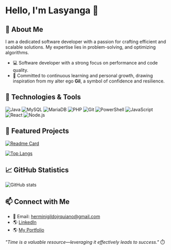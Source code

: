 # Hello, I'm Lasyanga 👋

## 🚀 About Me
I am a dedicated software developer with a passion for crafting efficient and scalable solutions. My expertise lies in problem-solving, and optimizing algorithms.

- 💻 Software developer with a strong focus on performance and code quality.
- 🧠 Committed to continuous learning and personal growth, drawing inspiration from my alter ego **Gil**, a symbol of confidence and resilience.

## 🔧 Technologies & Tools
![Java](https://img.shields.io/badge/-Java-007396?style=for-the-badge&logo=java&logoColor=white)
![MySQL](https://img.shields.io/badge/-MySQL-4479A1?style=for-the-badge&logo=mysql&logoColor=white)
![MariaDB](https://img.shields.io/badge/-MariaDB-003545?style=for-the-badge&logo=mariadb&logoColor=white)
![PHP](https://img.shields.io/badge/-PHP-777BB4?style=for-the-badge&logo=php&logoColor=white)
![Git](https://img.shields.io/badge/-Git-F05032?style=for-the-badge&logo=git&logoColor=white)
![PowerShell](https://img.shields.io/badge/-PowerShell-5391FE?style=for-the-badge&logo=powershell&logoColor=white)
![JavaScript](https://img.shields.io/badge/-JavaScript-F7DF1E?style=for-the-badge&logo=javascript&logoColor=black)
![React](https://img.shields.io/badge/-React-61DAFB?style=for-the-badge&logo=react&logoColor=black)
![Node.js](https://img.shields.io/badge/-Node.js-339933?style=for-the-badge&logo=node.js&logoColor=white)

## 📌 Featured Projects
[![Readme Card](https://github-readme-stats.vercel.app/api/pin/?username=Lasyanga&repo=Number-System-Conversion-java&theme=radical)](https://github.com/Lasyanga/your-repo-name)

[![Top Langs](https://github-readme-stats.vercel.app/api/top-langs/?username=Lasyanga&layout=compact&theme=radical)](https://github.com/Lasyanga)

## 📈 GitHub Statistics
![GitHub stats](https://github-readme-stats.vercel.app/api?username=Lasyanga&show_icons=true&theme=radical)

## 📫 Connect with Me
- 📧 Email: herminigildojrquiano@gmail.com
- 🌎 [LinkedIn](www.linkedin.com/in/herminigildo-jr-quiano-1755421bb)
- 🌎 [My Portfolio](https://lasyanga-porfolio.netlify.app/)

_"Time is a valuable resource—leveraging it effectively leads to success."_ ⏱️
